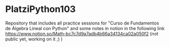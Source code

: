 # PlatziPython103
Repository that includes all practice sessions for "Curso de Fundamentos de Álgebra Lineal con Python" and some notes in notion in the following link https://www.notion.so/Math-bc7c7d9a7adb4b66a34134ca02a050f2 (not public yet, working on it ;) )
